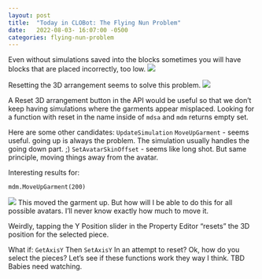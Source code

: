 ```yaml
---
layout: post
title:  "Today in CLOBot: The Flying Nun Problem"
date:   2022-08-03- 16:07:00 -0500
categories: flying-nun-problem
---
```

Even without simulations saved into the blocks sometimes you will have blocks that are placed incorrectly, too low.
![](/assets/images/Screen%20Shot%202022-08-02%20at%207.29.33%20PM.png)

Resetting the 3D arrangement seems to solve this problem. 
![](/assets/images/Screen%20Shot%202022-08-02%20at%207.30.17%20PM.png)

A Reset 3D arrangement button in the API would be useful so that we don’t keep having simulations where the garments appear misplaced.
Looking for a function with reset in the name inside of `mdsa`  and `mdm` returns empty set. 

Here are some other candidates:
`UpdateSimulation`
`MoveUpGarment` - seems useful. going up is always the problem. The simulation usually handles the going down part. ;) 
`SetAvatarSkinOffset` - seems like long shot. But same principle, moving things away from the avatar.


Interesting results for: 
```
mdm.MoveUpGarment(200)
```
![](/assets/images/Screen%20Shot%202022-08-02%20at%207.42.59%20PM.png)
This moved the garment up. But how will I be able to do this for all possible avatars. I’ll never know exactly how much to move it.


Weirdly, tapping the Y Position slider in the Property Editor “resets” the 3D position for the selected piece. 

What if:
`GetAxisY`
Then
`SetAxisY`
In an attempt to reset? Ok, how do you select the pieces?
Let’s see if these functions work they way I think. TBD Babies need watching.
